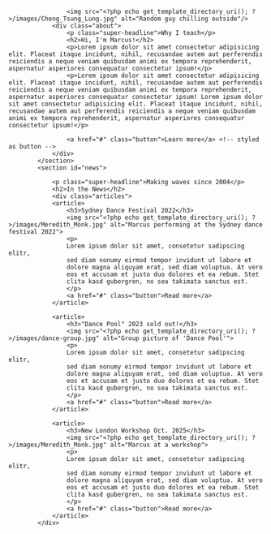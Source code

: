 


                    <img src="<?php echo get_template_directory_uri(); ?>/images/Cheng_Tsung_Lung.jpg" alt="Random guy chilling outside"/>
                <div class="about">
                    <p class="super-headline">Why I teach</p>
                    <h2>Hi, I'm Marcus!</h2>
                    <p>Lorem ipsum dolor sit amet consectetur adipisicing elit. Placeat itaque incidunt, nihil, recusandae autem aut perferendis reiciendis a neque veniam quibusdam animi ex tempora reprehenderit, aspernatur asperiores consequatur consectetur ipsum!</p>
                    <p>Lorem ipsum dolor sit amet consectetur adipisicing elit. Placeat itaque incidunt, nihil, recusandae autem aut perferendis reiciendis a neque veniam quibusdam animi ex tempora reprehenderit, aspernatur asperiores consequatur consectetur ipsum! Lorem ipsum dolor sit amet consectetur adipisicing elit. Placeat itaque incidunt, nihil, recusandae autem aut perferendis reiciendis a neque veniam quibusdam animi ex tempora reprehenderit, aspernatur asperiores consequatur consectetur ipsum!</p>

                    <a href="#" class="button">Learn more</a> <!-- styled as button -->
                </div>
            </section>
            <section id="news">

                <p class="super-headline">Making waves since 2004</p>
                <h2>In the News</h2>
                <div class="articles">
                <article> 
                    <h3>Sydney Dance Festival 2022</h3>
                    <img src="<?php echo get_template_directory_uri(); ?>/images/Meredith_Monk.jpg" alt="Marcus performing at the Sydney dance festival 2022"> 
                    <p> 
                    Lorem ipsum dolor sit amet, consetetur sadipscing elitr,
                    sed diam nonumy eirmod tempor invidunt ut labore et
                    dolore magna aliquyam erat, sed diam voluptua. At vero
                    eos et accusam et justo duo dolores et ea rebum. Stet
                    clita kasd gubergren, no sea takimata sanctus est.
                    </p>
                    <a href="#" class="button">Read more</a>
                </article>

                <article> 
                    <h3>"Dance Pool" 2023 sold out!</h3>
                    <img src="<?php echo get_template_directory_uri(); ?>/images/dance-group.jpg" alt="Group picture of 'Dance Pool'"> 
                    <p> 
                    Lorem ipsum dolor sit amet, consetetur sadipscing elitr,
                    sed diam nonumy eirmod tempor invidunt ut labore et
                    dolore magna aliquyam erat, sed diam voluptua. At vero
                    eos et accusam et justo duo dolores et ea rebum. Stet
                    clita kasd gubergren, no sea takimata sanctus est.
                    </p>
                    <a href="#" class="button">Read more</a>
                </article>

                <article> 
                    <h3>New London Workshop Oct. 2025</h3>
                    <img src="<?php echo get_template_directory_uri(); ?>/images/Meredith_Monk.jpg" alt="Marcus at a workshop"> 
                    <p> 
                    Lorem ipsum dolor sit amet, consetetur sadipscing elitr,
                    sed diam nonumy eirmod tempor invidunt ut labore et
                    dolore magna aliquyam erat, sed diam voluptua. At vero
                    eos et accusam et justo duo dolores et ea rebum. Stet
                    clita kasd gubergren, no sea takimata sanctus est.
                    </p>
                    <a href="#" class="button">Read more</a>
                </article>
            </div>